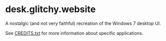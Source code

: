 # desk.glitchy.website

A nostalgic (and not very faithful) recreation of the Windows 7 desktop UI.

See [CREDITS.txt](./src/CREDITS.txt) for more information about specific applications.
